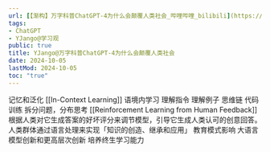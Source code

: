 ```yaml
---
url: [【渐构】万字科普ChatGPT-4为什么会颠覆人类社会_哔哩哔哩_bilibili](https://www.bilibili.com/video/BV1MY4y1R7EN/)
tags:
- ChatGPT
- YJango@学习观
public: true
title: YJango@万字科普ChatGPT-4为什么会颠覆人类社会
date: 2024-10-05
lastMod: 2024-10-05
toc: "true"
---
```


记忆和泛化
[[In-Context Learning]] 语境内学习
理解指令
理解例子
思维链
代码训练
拆分问题，分布思考
[[Reinforcement Learning from Human Feedback]]
根据人类对它生成答案的好坏评分来调节模型，引导它生成人类认可的创意回答。
人类群体通过语言处理来实现「知识的创造、继承和应用」
教育模式影响
大语言模型创新和更高层次创新
培养终生学习能力